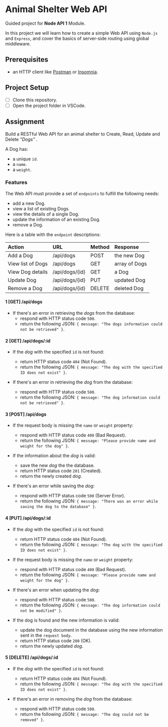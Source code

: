 # Animal Shelter Web API

Guided project for **Node API 1** Module.

In this project we will learn how to create a simple Web API using `Node.js` and `Express`, and cover the basics of server-side routing using global middleware.

## Prerequisites

- an HTTP client like [Postman](https://www.getpostman.com/downloads/) or [Insomnia](https://insomnia.rest/download/).

## Project Setup

- [ ] Clone this repository.
- [ ] Open the project folder in VSCode.

## Assignment

Build a RESTful Web API for an animal shelter to Create, Read, Update and Delete _"Dogs"_ .

A Dog has:

- a unique `id`.
- a `name`.
- a `weight`.

### Features

The Web API must provide a set of `endpoints` to fulfill the following needs:

- add a new Dog.
- view a list of existing Dogs.
- view the details of a single Dog.
- update the information of an existing Dog.
- remove a Dog.

Here is a table with the `endpoint` descriptions:

| Action                | URL                | Method | Response          |
| :-------------------- | :----------------- | :----- | :---------------- |
| Add a Dog             | /api/dogs          | POST   | the new Dog       |
| View list of Dogs     | /api/dogs          | GET    | array of Dogs     |
| View Dog details      | /api/dogs/{id}     | GET    | a Dog             |
| Update Dog            | /api/dogs/{id}     | PUT    | updated Dog       |
| Remove a Dog          | /api/dogs/{id}     | DELETE | deleted Dog       |

#### 1 [GET] /api/dogs 

- If there's an error in retrieving the _dogs_ from the database:
  - respond with HTTP status code `500`.
  - return the following JSON: `{ message: "The dogs information could not be retrieved" }`.

#### 2 [GET] /api/dogs/:id

- If the _dog_ with the specified `id` is not found:

  - return HTTP status code `404` (Not Found).
  - return the following JSON: `{ message: "The dog with the specified ID does not exist" }`.

- If there's an error in retrieving the _dog_ from the database:
  - respond with HTTP status code `500`.
  - return the following JSON: `{ message: "The dog information could not be retrieved" }`.

#### 3 [POST] /api/dogs

- If the request body is missing the `name` or `weight` property:

  - respond with HTTP status code `400` (Bad Request).
  - return the following JSON: `{ message: "Please provide name and weight for the dog" }`.

- If the information about the _dog_ is valid:

  - save the new _dog_ the the database.
  - return HTTP status code `201` (Created).
  - return the newly created _dog_.

- If there's an error while saving the _dog_:
  - respond with HTTP status code `500` (Server Error).
  - return the following JSON: `{ message: "There was an error while saving the dog to the database" }`.

#### 4 [PUT] /api/dogs/:id

- If the _dog_ with the specified `id` is not found:

  - return HTTP status code `404` (Not Found).
  - return the following JSON: `{ message: "The dog with the specified ID does not exist" }`.

- If the request body is missing the `name` or `weight` property:

  - respond with HTTP status code `400` (Bad Request).
  - return the following JSON: `{ message: "Please provide name and weight for the dog" }`.

- If there's an error when updating the _dog_:

  - respond with HTTP status code `500`.
  - return the following JSON: `{ message: "The dog information could not be modified" }`.

- If the dog is found and the new information is valid:

  - update the dog document in the database using the new information sent in the `request body`.
  - return HTTP status code `200` (OK).
  - return the newly updated _dog_.

#### 5 [DELETE] /api/dogs/:id

- If the _dog_ with the specified `id` is not found:

  - return HTTP status code `404` (Not Found).
  - return the following JSON: `{ message: "The dog with the specified ID does not exist" }`.

- If there's an error in removing the _dog_ from the database:

  - respond with HTTP status code `500`.
  - return the following JSON: `{ message: "The dog could not be removed" }`.

